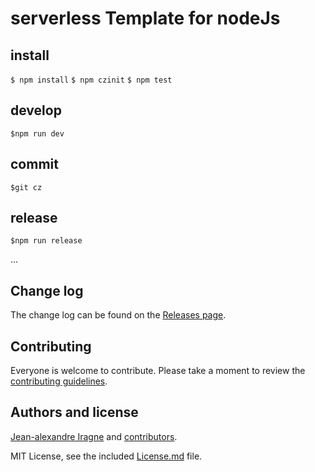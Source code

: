 # serverless Template for nodeJs

## install 
``
$ npm install
``
``
$ npm czinit
``
``
$ npm test
``
## develop
``
$npm run dev
``
## commit 
``
$git cz
``
## release
``
$npm run release
``


...

## Change log

The change log can be found on the [Releases page](https://github.com/Celeborn/test-serverless/releases).

## Contributing

Everyone is welcome to contribute. Please take a moment to review the [contributing guidelines](Contributing.md).

## Authors and license

[Jean-alexandre Iragne](Morgoth) and [contributors](https://github.com/Celeborn/test-serverless/graphs/contributors).

MIT License, see the included [License.md](License.md) file.
